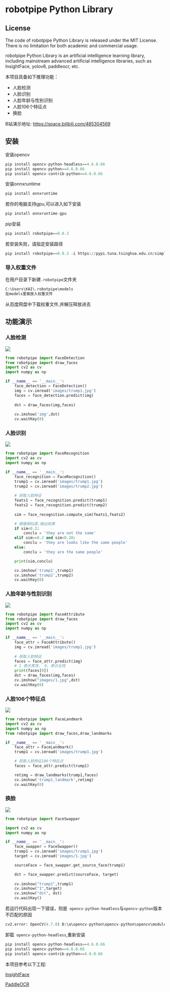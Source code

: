 # robotpipe Python Library

## License

The code of robotpipe Python Library is released under the MIT License. There is no limitation for both academic and commercial usage.

robotpipe Python Library is an artificial intelligence learning library, including mainstream advanced artificial intelligence libraries, such as InsightFace, yolov8, paddleocr, etc.



本项目具备如下推理功能：

- 人脸检测
- 人脸识别
- 人脸年龄与性别识别
- 人脸106个特征点
- 换脸

B站演示地址: https://space.bilibili.com/485304569

## 安装

安装opencv

```python
pip install opencv-python-headless==4.6.0.66
pip install opencv-python==4.6.0.66
pip install opencv-contrib-python==4.6.0.66
```

安装onnxruntime

```python
pip install onnxruntime
```

若你的电脑支持gpu,可以进入如下安装

```python
pip install onnxruntime-gpu
```

pip安装

```python
pip install robotpipe==0.0.3
```

若安装失败，请指定安装路径

```python
pip install robotpipe==0.0.3 -i https://pypi.tuna.tsinghua.edu.cn/simple
```







### 导入权重文件

在用户目录下新建`.robotpipe`文件夹

```python
C:\Users\KAI\.robotpipe\models
在models里面放入权重文件
```

从百度网盘中下载权重文件,并解压释放进去



## 功能演示

### 人脸检测

![](./images/detect.jpg)



```python
from robotpipe import FaceDetection
from robotpipe import draw_faces
import cv2 as cv
import numpy as np

if __name__ == '__main__':
    face_detection = FaceDetection()
    img = cv.imread('images/trump1.jpg')
    faces = face_detection.predict(img)
   
    dst = draw_faces(img,faces)
    
    cv.imshow('img',dst)
    cv.waitKey(0)

```





### 人脸识别

![](images/recog.jpg)



```python
from robotpipe import FaceRecognition
import cv2 as cv
import numpy as np

if __name__ == '__main__':
    face_recognition = FaceRecognition()
    trump1 = cv.imread('images/trump1.jpg')
    trump2 = cv.imread('images/trump2.jpg')
    
    # 获取人脸特征
    feats1 = face_recognition.predict(trump1)
    feats2 = face_recognition.predict(trump2)
    
    sim = face_recognition.compute_sim(feats1,feats2)

    # 根据相似度,输出结果
    if sim<0.2:
        conclu = 'they are not the same'
    elif sim>=0.2 and sim<0.28:
        conclu = 'they are looks like the same people'
    else:
        conclu = 'they are the same people'

    print(sim,conclu)

    cv.imshow('trump1',trump1)
    cv.imshow('trump2',trump2)
    cv.waitKey(0)
```



### 人脸年龄与性别识别

![](images/genderage.jpg)



```python
from robotpipe import FaceAttribute
from robotpipe import draw_faces
import cv2 as cv
import numpy as np

if __name__ == '__main__':
    face_attr = FaceAttribute()
    img = cv.imread('images/trump1.jpg')
    
    # 获取人脸特征
    faces = face_attr.predict(img)
    # 1 表示男性， 0，表示女性
    print(faces[0])
    dst = draw_faces(img,faces)
    cv.imshow("images/1.jpg",dst)
    cv.waitKey(0)

```





### 人脸106个特征点

![](images/landmark.jpg)



```python
from robotpipe import FaceLandmark
import cv2 as cv
import numpy as np
from robotpipe import draw_faces,draw_landmarks

if __name__ == '__main__':
    face_attr = FaceLandmark()
    trump1 = cv.imread('images/trump1.jpg')

    # 获取人脸特征106个特征点
    faces = face_attr.predict(trump1)

    retimg = draw_landmarks(trump1,faces)
    cv.imshow('trump1_landmark',retimg)
    cv.waitKey(0)

```



### 换脸

![](images/swapper.jpg)



```python
from robotpipe import FaceSwapper

import cv2 as cv
import numpy as np

if __name__ == '__main__':
    face_swapper = FaceSwapper()
    trump1 = cv.imread('images/trump1.jpg')
    target = cv.imread('images/1.jpg')

    sourceFace = face_swapper.get_source_face(trump1)

    dst = face_swapper.predict(sourceFace, target)
   
    cv.imshow("trump1",trump1)
    cv.imshow("1",target)
    cv.imshow("dst", dst)
    cv.waitKey()
```





若运行代码出现一下错误，则是` opencv-python-headless`与`opencv-python`版本不匹配的原因

```python
cv2.error: OpenCV(4.7.0) D:\a\opencv-python\opencv-python\opencv\modules\highgui\src\window.cpp:1272: error: (-2:Unspecified error) The function is not implemented. Rebuild the library with Windows, GTK+ 2.x or Cocoa support. If you are on Ubuntu or Debian, install libgtk2.0-dev and pkg-config, then re-run cmake or configure script in function 'cvShowImage'
```

卸载` opencv-python-headless`,重新安装

```python
pip install opencv-python-headless==4.6.0.66
pip install opencv-python==4.6.0.66
pip install opencv-contrib-python==4.6.0.66
```





本项目参考以下工程:

[InsightFace](https://insightface.ai/)

[PaddleOCR](https://github.com/PaddlePaddle/PaddleOCR)









